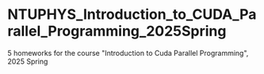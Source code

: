 # NTUPHYS_Introduction_to_CUDA_Parallel_Programming_2025Spring
5 homeworks for the course "Introduction to Cuda Parallel Programming", 2025 Spring
